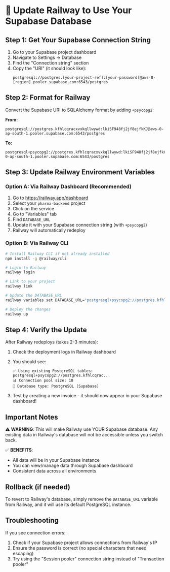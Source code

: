 # 🚂 Update Railway to Use Your Supabase Database

## Step 1: Get Your Supabase Connection String

1. Go to your Supabase project dashboard
2. Navigate to Settings → Database
3. Find the "Connection string" section
4. Copy the "URI" (it should look like):
   ```
   postgresql://postgres.[your-project-ref]:[your-password]@aws-0-[region].pooler.supabase.com:6543/postgres
   ```

## Step 2: Format for Railway

Convert the Supabase URI to SQLAlchemy format by adding `+psycopg2`:

**From:**
```
postgresql://postgres.kfhlcqracxvxkqllwywd:lkiSF948fj2jf8ejfkKJ@aws-0-ap-south-1.pooler.supabase.com:6543/postgres
```

**To:**
```
postgresql+psycopg2://postgres.kfhlcqracxvxkqllwywd:lkiSF948fj2jf8ejfkKJ@aws-0-ap-south-1.pooler.supabase.com:6543/postgres
```

## Step 3: Update Railway Environment Variables

### Option A: Via Railway Dashboard (Recommended)
1. Go to https://railway.app/dashboard
2. Select your `pharma-backend` project
3. Click on the service
4. Go to "Variables" tab
5. Find `DATABASE_URL` 
6. Update it with your Supabase connection string (with `+psycopg2`)
7. Railway will automatically redeploy

### Option B: Via Railway CLI
```bash
# Install Railway CLI if not already installed
npm install -g @railway/cli

# Login to Railway
railway login

# Link to your project
railway link

# Update the DATABASE_URL
railway variables set DATABASE_URL="postgresql+psycopg2://postgres.kfhlcqracxvxkqllwywd:lkiSF948fj2jf8ejfkKJ@aws-0-ap-south-1.pooler.supabase.com:6543/postgres"

# Deploy the changes
railway up
```

## Step 4: Verify the Update

After Railway redeploys (takes 2-3 minutes):

1. Check the deployment logs in Railway dashboard
2. You should see:
   ```
   ✅ Using existing PostgreSQL tables: postgresql+psycopg2://postgres.kfhlcqrac...
   📊 Connection pool size: 10
   🔄 Database type: PostgreSQL (Supabase)
   ```

3. Test by creating a new invoice - it should now appear in your Supabase dashboard!

## Important Notes

⚠️ **WARNING**: This will make Railway use YOUR Supabase database. Any existing data in Railway's database will not be accessible unless you switch back.

✅ **BENEFITS**: 
- All data will be in your Supabase instance
- You can view/manage data through Supabase dashboard
- Consistent data across all environments

## Rollback (if needed)

To revert to Railway's database, simply remove the `DATABASE_URL` variable from Railway, and it will use its default PostgreSQL instance.

## Troubleshooting

If you see connection errors:
1. Check if your Supabase project allows connections from Railway's IP
2. Ensure the password is correct (no special characters that need escaping)
3. Try using the "Session pooler" connection string instead of "Transaction pooler"